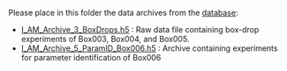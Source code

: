 Please place in this folder the data archives from the [database](https://impact-aware-robotics-database.tue.nl/):
 - [I_AM_Archive_3_BoxDrops.h5](https://doi.org/10.4121/17122553/) : Raw data file containing box-drop experiments of Box003, Box004, and Box005.
 - [I_AM_Archive_5_ParamID_Box006.h5](https://doi.org/10.4121/21024007) : Archive containing experiments for parameter identification of Box006 